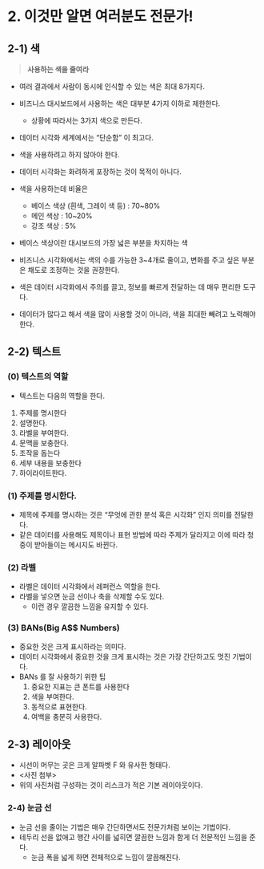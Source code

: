 
# 2. 이것만 알면 여러분도 전문가!

## 2-1) 색



> **사용하는 색을 줄여라**
>
- 여러 결과에서 사람이 동시에 인식할 수 있는 색은 최대 8가지다.
- 비즈니스 대시보드에서 사용하는 색은 대부분 4가지 이하로 제한한다.
    - 상황에 따라서는 3가지 색으로 만든다.
- 데이터 시각화 세계에서는 “단순함” 이 최고다.
- 색을 사용하려고 하지 않아야 한다.

- 데이터 시각화는 화려하게 포장하는 것이 목적이 아니다.
- 색을 사용하는데 비율은
    - 베이스 색상 (흰색, 그레이 색 등) : 70~80%
    - 메인 색상 : 10~20%
    - 강조 색상 : 5%
- 베이스 색상이란 대시보드의 가장 넓은 부분을 차지하는 색

- 비즈니스 시각화에서는 색의 수를 가능한 3~4개로 줄이고, 변화를 주고 싶은 부분은 채도로 조정하는 것을 권장한다.
- 색은 데이터 시각화에서 주의를 끌고, 정보를 빠르게 전달하는 데 매우 편리한 도구다.
- 데이터가 많다고 해서 색을 많이 사용할 것이 아니라, 색을 최대한 빼려고 노력해야 한다.

## 2-2) 텍스트

### (0) 텍스트의 역할

- 텍스트는 다음의 역할을 한다.
1. 주제를 명시한다
2. 설명한다.
3. 라벨을 부여한다.
4. 문맥을 보충한다.
5. 조작을 돕는다
6. 세부 내용을 보충한다
7. 하이라이트한다.

### (1)  주제를 명시한다.

- 제목에 주제를 명시하는 것은 “무엇에 관한 분석 혹은 시각화” 인지 의미를 전달한다.
- 같은 데이터를 사용해도 제목이나 표현 방법에 따라 주제가 달라지고 이에 따라 청중이 받아들이는 메시지도 바뀐다.

### (2) 라벨

- 라벨은 데이터 시각화에서 레퍼런스 역할을 한다.
- 라벨을 넣으면 눈금 선이나 축을 삭제할 수도 있다.
    - 이런 경우 깔끔한 느낌을 유지할 수 있다.

### (3) BANs(Big A$$ Numbers)

- 중요한 것은 크게 표시하라는 의미다.
- 데이터 시각화에서 중요한 것을 크게 표시하는 것은 가장 간단하고도 멋진 기법이다.
- BANs 를 잘 사용하기 위한 팁
    1. 중요한 지표는 큰 폰트를 사용한다
    2. 색을 부여한다.
    3. 동적으로 표현한다.
    4. 여백을 충분히 사용한다.

## 2-3) 레이아웃

- 시선이 머무는 곳은 크게 알파벳 F 와 유사한 형태다.
- <사진 첨부>
- 위의 사진처럼 구성하는 것이 리스크가 적은 기본 레이아웃이다.

### 2-4) 눈금 선

- 눈금 선을 줄이는 기법은 매우 간단하면서도 전문가처럼 보이는 기법이다.
- 테두리 선을 없애고 행간 사이를 넓히면 깔끔한 느낌과 함게 더 전문적인 느낌을 준다.
    - 눈금 폭을 넓게 하면 전체적으로 느낌이 깔끔해진다.
